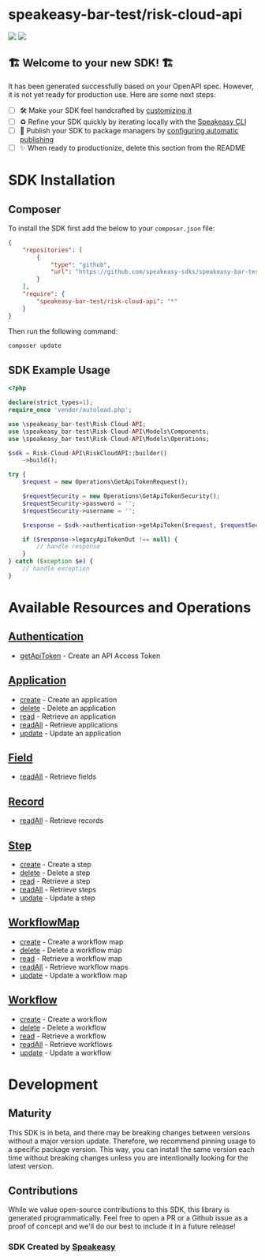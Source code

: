 # speakeasy-bar-test/risk-cloud-api

<div align="left">
    <a href="https://speakeasyapi.dev/"><img src="https://custom-icon-badges.demolab.com/badge/-Built%20By%20Speakeasy-212015?style=for-the-badge&logoColor=FBE331&logo=speakeasy&labelColor=545454" /></a>
    <a href="https://github.com/speakeasy-sdks/speakeasy-bar-test-sample-sdk.git/actions"><img src="https://img.shields.io/github/actions/workflow/status/speakeasy-sdks/speakeasy-bar-test-sample-sdk/speakeasy_sdk_generation.yml?style=for-the-badge" /></a>
    
</div>


## 🏗 **Welcome to your new SDK!** 🏗

It has been generated successfully based on your OpenAPI spec. However, it is not yet ready for production use. Here are some next steps:
- [ ] 🛠 Make your SDK feel handcrafted by [customizing it](https://www.speakeasyapi.dev/docs/customize-sdks)
- [ ] ♻️ Refine your SDK quickly by iterating locally with the [Speakeasy CLI](https://github.com/speakeasy-api/speakeasy)
- [ ] 🎁 Publish your SDK to package managers by [configuring automatic publishing](https://www.speakeasyapi.dev/docs/productionize-sdks/publish-sdks)
- [ ] ✨ When ready to productionize, delete this section from the README
<!-- Start SDK Installation -->
# SDK Installation

## Composer

To install the SDK first add the below to your `composer.json` file:

```json
{
    "repositories": [
        {
            "type": "github",
            "url": "https://github.com/speakeasy-sdks/speakeasy-bar-test-sample-sdk.git"
        }
    ],
    "require": {
        "speakeasy-bar-test/risk-cloud-api": "*"
    }
}
```

Then run the following command:

```bash
composer update
```
<!-- End SDK Installation -->

## SDK Example Usage
<!-- Start SDK Example Usage -->


```php
<?php

declare(strict_types=1);
require_once 'vendor/autoload.php';

use \speakeasy_bar-test\Risk-Cloud-API;
use \speakeasy_bar-test\Risk-Cloud-API\Models\Components;
use \speakeasy_bar-test\Risk-Cloud-API\Models\Operations;

$sdk = Risk-Cloud-API\RiskCloudAPI::builder()
    ->build();

try {
    $request = new Operations\GetApiTokenRequest();

    $requestSecurity = new Operations\GetApiTokenSecurity();
    $requestSecurity->password = '';
    $requestSecurity->username = '';

    $response = $sdk->authentication->getApiToken($request, $requestSecurity);

    if ($response->legacyApiTokenOut !== null) {
        // handle response
    }
} catch (Exception $e) {
    // handle exception
}
```
<!-- End SDK Example Usage -->

<!-- Start SDK Available Operations -->
# Available Resources and Operations


## [Authentication](docs/sdks/authentication/README.md)

* [getApiToken](docs/sdks/authentication/README.md#getapitoken) - Create an API Access Token

## [Application](docs/sdks/application/README.md)

* [create](docs/sdks/application/README.md#create) - Create an application
* [delete](docs/sdks/application/README.md#delete) - Delete an application
* [read](docs/sdks/application/README.md#read) - Retrieve an application
* [readAll](docs/sdks/application/README.md#readall) - Retrieve applications
* [update](docs/sdks/application/README.md#update) - Update an application

## [Field](docs/sdks/field/README.md)

* [readAll](docs/sdks/field/README.md#readall) - Retrieve fields

## [Record](docs/sdks/record/README.md)

* [readAll](docs/sdks/record/README.md#readall) - Retrieve records

## [Step](docs/sdks/step/README.md)

* [create](docs/sdks/step/README.md#create) - Create a step
* [delete](docs/sdks/step/README.md#delete) - Delete a step
* [read](docs/sdks/step/README.md#read) - Retrieve a step
* [readAll](docs/sdks/step/README.md#readall) - Retrieve steps
* [update](docs/sdks/step/README.md#update) - Update a step

## [WorkflowMap](docs/sdks/workflowmap/README.md)

* [create](docs/sdks/workflowmap/README.md#create) - Create a workflow map
* [delete](docs/sdks/workflowmap/README.md#delete) - Delete a workflow map
* [read](docs/sdks/workflowmap/README.md#read) - Retrieve a workflow map
* [readAll](docs/sdks/workflowmap/README.md#readall) - Retrieve workflow maps
* [update](docs/sdks/workflowmap/README.md#update) - Update a workflow map

## [Workflow](docs/sdks/workflow/README.md)

* [create](docs/sdks/workflow/README.md#create) - Create a workflow
* [delete](docs/sdks/workflow/README.md#delete) - Delete a workflow
* [read](docs/sdks/workflow/README.md#read) - Retrieve a workflow
* [readAll](docs/sdks/workflow/README.md#readall) - Retrieve workflows
* [update](docs/sdks/workflow/README.md#update) - Update a workflow
<!-- End SDK Available Operations -->

<!-- Start Dev Containers -->



<!-- End Dev Containers -->

<!-- Placeholder for Future Speakeasy SDK Sections -->

# Development

## Maturity

This SDK is in beta, and there may be breaking changes between versions without a major version update. Therefore, we recommend pinning usage
to a specific package version. This way, you can install the same version each time without breaking changes unless you are intentionally
looking for the latest version.

## Contributions

While we value open-source contributions to this SDK, this library is generated programmatically.
Feel free to open a PR or a Github issue as a proof of concept and we'll do our best to include it in a future release!

### SDK Created by [Speakeasy](https://docs.speakeasyapi.dev/docs/using-speakeasy/client-sdks)
